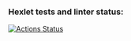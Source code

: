 ### Hexlet tests and linter status:
[![Actions Status](https://github.com/mikemoreen/layout-designer-project-58/workflows/hexlet-check/badge.svg)](https://github.com/mikemoreen/layout-designer-project-58/actions)